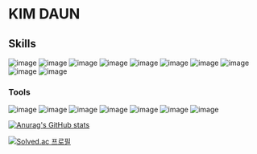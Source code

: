 # KIM DAUN
## Skills
<!-- 기술 스택 -->
<!-- HTML5, CSS, JS, Python, R, C++, C#, Mysql, Swift, Github-->
![image](https://img.shields.io/badge/HTML5-E34F26?style=flat-square&logo=HTML5&logoColor=white)
![image](https://img.shields.io/badge/CSS3-1572B6?style=flat-square&logo=CSS3&logoColor=white)
![image](https://img.shields.io/badge/JavaScript-F7DF1E?style=flat-square&logo=JavaScript&logoColor=black)
![image](https://img.shields.io/badge/Python-3776AB?style=flat-square&logo=Python&logoColor=white)
![image](https://img.shields.io/badge/R-007396?style=flat-square&logo=R&logoColor=white)
![image](https://img.shields.io/badge/C++-A8B9CC?style=flat-square&logo=c%2B%2B&logoColor=white)
![image](https://img.shields.io/badge/C%23-239120?style=flat-square&logo=Csharp&logoColor=white)
![image](https://img.shields.io/badge/MySQL-4479A1?style=flat-square&logo=MySQL&logoColor=white)
![image](https://img.shields.io/badge/Swift-F05138?style=flat-square&logo=Swift&logoColor=white)
![image](https://img.shields.io/badge/Github-181717?style=flat-square&logo=Github&logoColor=white)

### Tools
![image](https://img.shields.io/badge/Git-F05032?style=flat-square&logo=Git&logoColor=white)
![image](https://img.shields.io/badge/Visual_Studio-5C2D91?style=flat-square&logo=VisualStudio&logoColor=white)
![image](https://img.shields.io/badge/Visual_Studio_Code-007ACC?style=flat-square&logo=VisualStudioCode&logoColor=white)
![image](https://img.shields.io/badge/Android_Studio-3DDC84?style=flat-square&logo=AndroidStudio&logoColor=white)
![image](https://img.shields.io/badge/Xcode-147EFB?style=flat-square&logo=Xcode&logoColor=white)
![image](https://img.shields.io/badge/Power_BI-F2C811?style=flat-square&logo=powerbi&logoColor=black)
![image](https://img.shields.io/badge/Unity-FFFFFF?style=flat-square&logo=Unity&logoColor=black)

<!-- 깃허브 통계 -->
[![Anurag's GitHub stats](https://github-readme-stats.vercel.app/api?username=daun3046)](https://github.com/anuraghazra/github-readme-stats)
<!-- https://github.com/anuraghazra/github-readme-stats -->
<!-- 백준 티어 -->
[![Solved.ac
프로필](http://mazassumnida.wtf/api/generate_badge?boj=daun3046)](https://solved.ac/daun3046)

<!--
**DAUN3046/DAUN3046** is a ✨ _special_ ✨ repository because its `README.md` (this file) appears on your GitHub profile.

Here are some ideas to get you started:

- 🔭 I’m currently working on ...
- 🌱 I’m currently learning ...
- 👯 I’m looking to collaborate on ...
- 🤔 I’m looking for help with ...
- 💬 Ask me about ...
- 📫 How to reach me: ...
- 😄 Pronouns: ...
- ⚡ Fun fact: ...
-->
